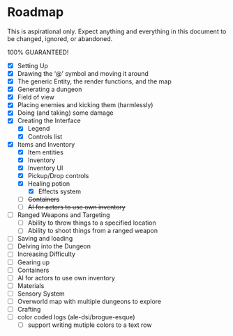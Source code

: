# Roadmap

This is aspirational only. Expect anything and everything in this document to be changed, ignored, or abandoned.

100% GUARANTEED!

- [x] Setting Up
- [x] Drawing the ‘@’ symbol and moving it around
- [x] The generic Entity, the render functions, and the map
- [x] Generating a dungeon
- [x] Field of view
- [x] Placing enemies and kicking them (harmlessly)
- [x] Doing (and taking) some damage
- [x] Creating the Interface
  - [x] Legend
  - [x] Controls list
- [x] Items and Inventory
  - [x] Item entities
  - [x] Inventory
  - [x] Inventory UI
  - [x] Pickup/Drop controls
  - [x] Healing potion
    - [x] Effects system
  - [ ] ~~Containers~~
  - [ ] ~~AI for actors to use own inventory~~
- [ ] Ranged Weapons and Targeting
  - [ ] Ability to throw things to a specified location
  - [ ] Ability to shoot things from a ranged weapon
- [ ] Saving and loading
- [ ] Delving into the Dungeon
- [ ] Increasing Difficulty
- [ ] Gearing up
- [ ] Containers
- [ ] AI for actors to use own inventory
- [ ] Materials
- [ ] Sensory System
- [ ] Overworld map with multiple dungeons to explore
- [ ] Crafting
- [ ] color coded logs (ale-dsi/brogue-esque)
  - [ ] support writing mutiple colors to a text row
